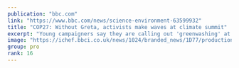 ```yaml
---
publication: "bbc.com"
link: "https://www.bbc.com/news/science-environment-63599932"
title: "COP27: Without Greta, activists make waves at climate summit"
excerpt: "Young campaigners say they are calling out 'greenwashing' at COP27 from the inside."
image: "https://ichef.bbci.co.uk/news/1024/branded_news/1D77/production/_127634570_gettyimages-1440254642.jpg"
group: pro
rank: 16
---
```

